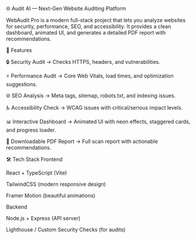 🌐 Audit AI — Next-Gen Website Auditing Platform

WebAudit Pro is a modern full-stack project that lets you analyze websites for security, performance, SEO, and accessibility.
It provides a clean dashboard, animated UI, and generates a detailed PDF report with recommendations.

🚀 Features

🔒 Security Audit → Checks HTTPS, headers, and vulnerabilities.

⚡ Performance Audit → Core Web Vitals, load times, and optimization suggestions.

🌐 SEO Analysis → Meta tags, sitemap, robots.txt, and indexing issues.

♿ Accessibility Check → WCAG issues with critical/serious impact levels.

📊 Interactive Dashboard → Animated UI with neon effects, staggered cards, and progress loader.

📄 Downloadable PDF Report → Full scan report with actionable recommendations.

🛠️ Tech Stack
Frontend

React + TypeScript (Vite)

TailwindCSS (modern responsive design)

Framer Motion (beautiful animations)

Backend

Node.js + Express (API server)

Lighthouse / Custom Security Checks (for audits)
